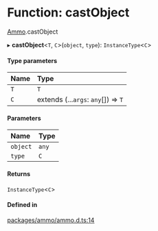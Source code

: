 # Function: castObject

[Ammo](../modules/Ammo.md).castObject

▸ **castObject**\<`T`, `C`\>(`object`, `type`): `InstanceType`\<`C`\>

#### Type parameters

| Name | Type |
| :------ | :------ |
| `T` | `T` |
| `C` | extends (...`args`: `any`[]) => `T` |

#### Parameters

| Name | Type |
| :------ | :------ |
| `object` | `any` |
| `type` | `C` |

#### Returns

`InstanceType`\<`C`\>

#### Defined in

[packages/ammo/ammo.d.ts:14](https://github.com/Orillusion/orillusion/blob/main/packages/ammo/ammo.d.ts#L14)
